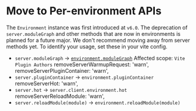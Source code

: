 # Move to Per-environment APIs
The `Environment` instance was first introduced at `v6.0`. The deprecation of `server.moduleGraph` and other methods that are now in environments is planned for a future major. We don't recommend moving away from server methods yet. To identify your usage, set these in your vite config.
- `server.moduleGraph` -> [`environment.moduleGraph`](/guide/api-environment-instances#separate-module-graphs)
Affected scope: `Vite Plugin Authors`
  removeServerWarmupRequest: 'warn',
  removeServerPluginContainer: 'warn',
- `server.pluginContainer` -> `environment.pluginContainer`
  removeServerHot: 'warn',
- `server.hot` -> `server.client.environment.hot`
  removeServerReloadModule: 'warn',
- `server.reloadModule(module)` -> `environment.reloadModule(module)`